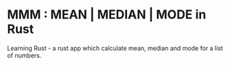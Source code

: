 # MMM : MEAN | MEDIAN | MODE in Rust
Learning Rust - a rust app which calculate mean, median and mode for a list of numbers.
